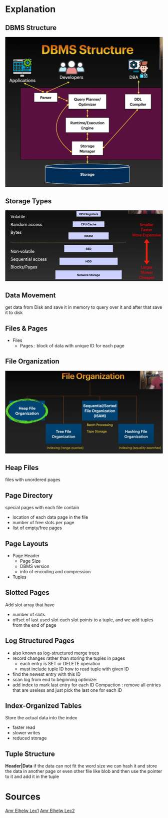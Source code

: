 # Explanation

## DBMS Structure 
![](Pasted%20image%2020250430015759.png)
## Storage Types
![](Pasted%20image%2020250430020139.png)
## Data Movement
get data from Disk and save it in memory to query over it and after that save it to disk
## Files & Pages
- Files
	- Pages : block of data with unique ID for each page
## File Organization
![](Pasted%20image%2020250430021025.png)
## Heap Files
files with unordered pages
## Page Directory 
special pages with each file contain
- location of each data page in the file
- number of free slots per page
- list of empty/free pages
## Page Layouts
- Page Header
	- Page Size
	- DBMS version
	- info of encoding and compression
- Tuples
## Slotted Pages
Add slot array that have
- number of slots
- offset of last used slot
each slot points to a tuple, and we add tuples from the end of page
## Log Structured Pages
- also known as log-structured merge trees 
- record changes rather than storing the tuples in pages
	- each entry is SET or DELETE operation
	- must include tuple ID 
how to read tuple with given ID
- find the newest entry with this ID
- scan log from end to beginning 
optimize:
- add index to mark last entry for each ID
Compaction : remove all entries that are useless and just pick the last one for each ID
## Index-Organized Tables
Store the actual data into the index
- faster read
- slower writes
- reduced storage 
## Tuple Structure 
**Header|Data**
if the data can not fit the word size we can hash it and store the data in another page or even other file like blob and then use the pointer to it and add it in the tuple
# Sources
[Amr Elhelw Lec1](https://youtu.be/-HtHhBQbMB4?si=CWCsIi05xtURGUa3) 
[Amr Elhelw Lec2](https://youtu.be/8-LJyyAjOhE?si=z0ko3HS-fUfOzuLH) 